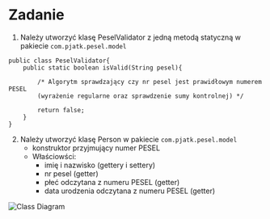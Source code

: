 # Zadanie

1. Należy utworzyć klasę PeselValidator z jedną metodą statyczną w pakiecie ```com.pjatk.pesel.model```
```
public class PeselValidator{
    public static boolean isValid(String pesel){
        
        /* Algorytm sprawdzający czy nr pesel jest prawidłowym numerem PESEL 
        (wyrażenie regularne oraz sprawdzenie sumy kontrolnej) */
        
        return false;
    }
}
```

2. Należy utworzyć klasę Person w pakiecie ```com.pjatk.pesel.model```
    * konstruktor przyjmujący numer PESEL
    * Właściowści:
        + imię i nazwisko (gettery i settery)
        + nr pesel (getter)
        + płeć odczytana z numeru PESEL (getter)
        + data urodzenia odczytana z numeru PESEL (getter)

![Class Diagram](http://www.plantuml.com/plantuml/proxy?src=https://raw.githubusercontent.com/PJMPR/lab04-introduction-to-properties/main/UML/diagram.puml)


